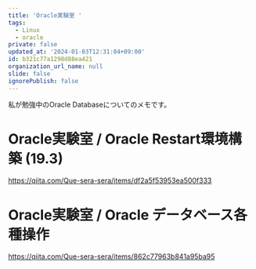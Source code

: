 ```yaml
---
title: 'Oracle実験室 '
tags:
  - Linux
  - oracle
private: false
updated_at: '2024-01-03T12:31:04+09:00'
id: b321c77a1298d88ea421
organization_url_name: null
slide: false
ignorePublish: false
---
```

私が勉強中のOracle Databaseについてのメモです。

# Oracle実験室 / Oracle Restart環境構築 (19.3)
https://qiita.com/Que-sera-sera/items/df2a5f53953ea500f333

# Oracle実験室 / Oracle データベース各種操作
https://qiita.com/Que-sera-sera/items/862c77963b841a95ba95
